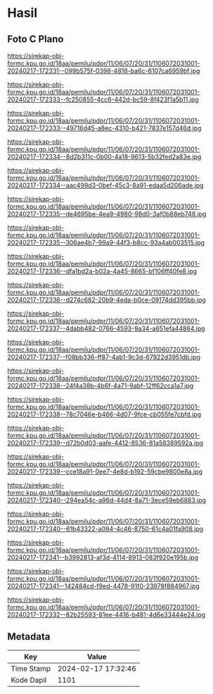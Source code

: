 # Hasil

## Foto C Plano

https://sirekap-obj-formc.kpu.go.id/18aa/pemilu/pdpr/11/06/07/20/31/1106072031001-20240217-172331--099b575f-0398-4818-ba6c-6107ca6959bf.jpg

https://sirekap-obj-formc.kpu.go.id/18aa/pemilu/pdpr/11/06/07/20/31/1106072031001-20240217-172333--fc250855-4cc6-442d-bc59-8f423f1a5b11.jpg

https://sirekap-obj-formc.kpu.go.id/18aa/pemilu/pdpr/11/06/07/20/31/1106072031001-20240217-172333--49716d45-a8ec-4310-b421-7837e157d46d.jpg

https://sirekap-obj-formc.kpu.go.id/18aa/pemilu/pdpr/11/06/07/20/31/1106072031001-20240217-172334--8d2b311c-0b00-4a18-9613-5b32fed2a83e.jpg

https://sirekap-obj-formc.kpu.go.id/18aa/pemilu/pdpr/11/06/07/20/31/1106072031001-20240217-172334--aac499d3-0bef-45c3-8a91-edaa5d206ade.jpg

https://sirekap-obj-formc.kpu.go.id/18aa/pemilu/pdpr/11/06/07/20/31/1106072031001-20240217-172335--de4695be-4ea9-4980-98d0-3af0b88eb748.jpg

https://sirekap-obj-formc.kpu.go.id/18aa/pemilu/pdpr/11/06/07/20/31/1106072031001-20240217-172335--306ae4b7-99a9-44f3-b8cc-93a4ab003515.jpg

https://sirekap-obj-formc.kpu.go.id/18aa/pemilu/pdpr/11/06/07/20/31/1106072031001-20240217-172336--dfa1bd2a-b02a-4a45-8665-bf106ff40fe8.jpg

https://sirekap-obj-formc.kpu.go.id/18aa/pemilu/pdpr/11/06/07/20/31/1106072031001-20240217-172336--d274c682-20b9-4eda-b0ce-09174dd395bb.jpg

https://sirekap-obj-formc.kpu.go.id/18aa/pemilu/pdpr/11/06/07/20/31/1106072031001-20240217-172337--4dabb482-0766-4593-9a34-a651efa44884.jpg

https://sirekap-obj-formc.kpu.go.id/18aa/pemilu/pdpr/11/06/07/20/31/1106072031001-20240217-172337--f08bb336-ff87-4ab1-9c3d-67922d3951db.jpg

https://sirekap-obj-formc.kpu.go.id/18aa/pemilu/pdpr/11/06/07/20/31/1106072031001-20240217-172338--24f4a38b-4b6f-4a71-9abf-12ff62cca1a7.jpg

https://sirekap-obj-formc.kpu.go.id/18aa/pemilu/pdpr/11/06/07/20/31/1106072031001-20240217-172338--78c7046e-b466-4d07-9fce-cb055fe7cbfd.jpg

https://sirekap-obj-formc.kpu.go.id/18aa/pemilu/pdpr/11/06/07/20/31/1106072031001-20240217-172339--d72b0d03-aafe-4412-8536-81a58389592a.jpg

https://sirekap-obj-formc.kpu.go.id/18aa/pemilu/pdpr/11/06/07/20/31/1106072031001-20240217-172339--cce18a91-0ee7-4e8d-b192-59cbe9800e8a.jpg

https://sirekap-obj-formc.kpu.go.id/18aa/pemilu/pdpr/11/06/07/20/31/1106072031001-20240217-172340--294ea54c-a96d-44d4-8a71-3ece59eb6883.jpg

https://sirekap-obj-formc.kpu.go.id/18aa/pemilu/pdpr/11/06/07/20/31/1106072031001-20240217-172340--61b43322-a094-4c46-8750-61c4a01fa908.jpg

https://sirekap-obj-formc.kpu.go.id/18aa/pemilu/pdpr/11/06/07/20/31/1106072031001-20240217-172341--b3992813-af3d-4114-8913-083f920e195b.jpg

https://sirekap-obj-formc.kpu.go.id/18aa/pemilu/pdpr/11/06/07/20/31/1106072031001-20240217-172341--142484cd-f9ed-4478-91f0-23978f884967.jpg

https://sirekap-obj-formc.kpu.go.id/18aa/pemilu/pdpr/11/06/07/20/31/1106072031001-20240217-172332--82b25593-81ee-4416-b481-4d6e33444e24.jpg


## Metadata

| Key        | Value               |
| ---------- | ------------------- |
| Time Stamp | 2024-02-17 17:32:46 |
| Kode Dapil | 1101                |



